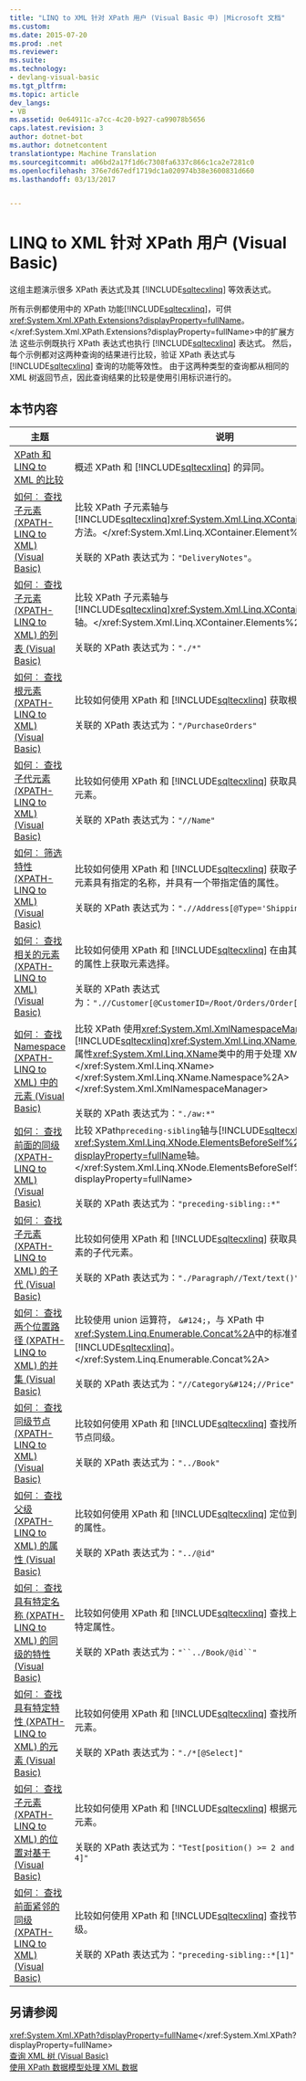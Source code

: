 ```yaml
---
title: "LINQ to XML 针对 XPath 用户 (Visual Basic 中) |Microsoft 文档"
ms.custom: 
ms.date: 2015-07-20
ms.prod: .net
ms.reviewer: 
ms.suite: 
ms.technology:
- devlang-visual-basic
ms.tgt_pltfrm: 
ms.topic: article
dev_langs:
- VB
ms.assetid: 0e64911c-a7cc-4c20-b927-ca99078b5656
caps.latest.revision: 3
author: dotnet-bot
ms.author: dotnetcontent
translationtype: Machine Translation
ms.sourcegitcommit: a06bd2a17f1d6c7308fa6337c866c1ca2e7281c0
ms.openlocfilehash: 376e7d67edf1719dc1a020974b38e3600831d660
ms.lasthandoff: 03/13/2017


---
```

# <a name="linq-to-xml-for-xpath-users-visual-basic"></a>LINQ to XML 针对 XPath 用户 (Visual Basic)
这组主题演示很多 XPath 表达式及其 [!INCLUDE[sqltecxlinq](../../../../csharp/programming-guide/concepts/linq/includes/sqltecxlinq_md.md)] 等效表达式。  
  
 所有示例都使用中的 XPath 功能[!INCLUDE[sqltecxlinq](../../../../csharp/programming-guide/concepts/linq/includes/sqltecxlinq_md.md)]，可供<xref:System.Xml.XPath.Extensions?displayProperty=fullName>。</xref:System.Xml.XPath.Extensions?displayProperty=fullName>中的扩展方法 这些示例既执行 XPath 表达式也执行 [!INCLUDE[sqltecxlinq](../../../../csharp/programming-guide/concepts/linq/includes/sqltecxlinq_md.md)] 表达式。 然后，每个示例都对这两种查询的结果进行比较，验证 XPath 表达式与 [!INCLUDE[sqltecxlinq](../../../../csharp/programming-guide/concepts/linq/includes/sqltecxlinq_md.md)] 查询的功能等效性。 由于这两种类型的查询都从相同的 XML 树返回节点，因此查询结果的比较是使用引用标识进行的。  
  
## <a name="in-this-section"></a>本节内容  
  
|主题|说明|  
|-----------|-----------------|  
|[XPath 和 LINQ to XML 的比较](../../../../visual-basic/programming-guide/concepts/linq/comparison-of-xpath-and-linq-to-xml.md)|概述 XPath 和 [!INCLUDE[sqltecxlinq](../../../../csharp/programming-guide/concepts/linq/includes/sqltecxlinq_md.md)] 的异同。|  
|[如何︰ 查找子元素 (XPATH-LINQ to XML) (Visual Basic)](../../../../visual-basic/programming-guide/concepts/linq/how-to-find-a-child-element-xpath-linq-to-xml.md)|比较 XPath 子元素轴与[!INCLUDE[sqltecxlinq](../../../../csharp/programming-guide/concepts/linq/includes/sqltecxlinq_md.md)]<xref:System.Xml.Linq.XContainer.Element%2A>方法。</xref:System.Xml.Linq.XContainer.Element%2A><br /><br /> 关联的 XPath 表达式为：`"DeliveryNotes"`。|  
|[如何︰ 查找子元素 (XPATH-LINQ to XML) 的列表 (Visual Basic)](../../../../visual-basic/programming-guide/concepts/linq/how-to-find-a-list-of-child-elements-xpath-linq-to-xml.md)|比较 XPath 子元素轴与[!INCLUDE[sqltecxlinq](../../../../csharp/programming-guide/concepts/linq/includes/sqltecxlinq_md.md)]<xref:System.Xml.Linq.XContainer.Elements%2A>轴。</xref:System.Xml.Linq.XContainer.Elements%2A><br /><br /> 关联的 XPath 表达式为：`"./*"`|  
|[如何︰ 查找根元素 (XPATH-LINQ to XML) (Visual Basic)](../../../../visual-basic/programming-guide/concepts/linq/how-to-find-the-root-element-xpath-linq-to-xml.md)|比较如何使用 XPath 和 [!INCLUDE[sqltecxlinq](../../../../csharp/programming-guide/concepts/linq/includes/sqltecxlinq_md.md)] 获取根元素。<br /><br /> 关联的 XPath 表达式为：`"/PurchaseOrders"`|  
|[如何︰ 查找子代元素 (XPATH-LINQ to XML) (Visual Basic)](../../../../visual-basic/programming-guide/concepts/linq/how-to-find-descendant-elements-xpath-linq-to-xml.md)|比较如何使用 XPath 和 [!INCLUDE[sqltecxlinq](../../../../csharp/programming-guide/concepts/linq/includes/sqltecxlinq_md.md)] 获取具有特定名称的子代元素。<br /><br /> 关联的 XPath 表达式为：`"//Name"`|  
|[如何︰ 筛选特性 (XPATH-LINQ to XML) (Visual Basic)](../../../../visual-basic/programming-guide/concepts/linq/how-to-filter-on-an-attribute-xpath-linq-to-xml.md)|比较如何使用 XPath 和 [!INCLUDE[sqltecxlinq](../../../../csharp/programming-guide/concepts/linq/includes/sqltecxlinq_md.md)] 获取子代元素，这些子代元素具有指定的名称，并具有一个带指定值的属性。<br /><br /> 关联的 XPath 表达式为：`".//Address[@Type='Shipping']"`|  
|[如何︰ 查找相关的元素 (XPATH-LINQ to XML) (Visual Basic)](../../../../visual-basic/programming-guide/concepts/linq/how-to-find-related-elements-xpath-linq-to-xml.md)|比较如何使用 XPath 和 [!INCLUDE[sqltecxlinq](../../../../csharp/programming-guide/concepts/linq/includes/sqltecxlinq_md.md)] 在由其他元素的值所引用的属性上获取元素选择。<br /><br /> 关联的 XPath 表达式为：`".//Customer[@CustomerID=/Root/Orders/Order[12]/CustomerID]"`|  
|[如何︰ 查找 Namespace (XPATH-LINQ to XML) 中的元素 (Visual Basic)](../../../../visual-basic/programming-guide/concepts/linq/how-to-find-elements-in-a-namespace.md)|比较 XPath 使用<xref:System.Xml.XmlNamespaceManager>类[!INCLUDE[sqltecxlinq](../../../../csharp/programming-guide/concepts/linq/includes/sqltecxlinq_md.md)]<xref:System.Xml.Linq.XName.Namespace%2A>属性<xref:System.Xml.Linq.XName>类中的用于处理 XML 命名空间。</xref:System.Xml.Linq.XName> </xref:System.Xml.Linq.XName.Namespace%2A> </xref:System.Xml.XmlNamespaceManager><br /><br /> 关联的 XPath 表达式为：`"./aw:*"`|  
|[如何︰ 查找前面的同级 (XPATH-LINQ to XML) (Visual Basic)](../../../../visual-basic/programming-guide/concepts/linq/how-to-find-preceding-siblings-xpath-linq-to-xml.md)|比较 XPath`preceding-sibling`轴与[!INCLUDE[sqltecxlinq](../../../../csharp/programming-guide/concepts/linq/includes/sqltecxlinq_md.md)]子<xref:System.Xml.Linq.XNode.ElementsBeforeSelf%2A?displayProperty=fullName>轴。</xref:System.Xml.Linq.XNode.ElementsBeforeSelf%2A?displayProperty=fullName><br /><br /> 关联的 XPath 表达式为：`"preceding-sibling::*"`|  
|[如何︰ 查找子元素 (XPATH-LINQ to XML) 的子代 (Visual Basic)](../../../../visual-basic/programming-guide/concepts/linq/how-to-find-descendants-of-a-child-element-xpath-linq-to-xml.md)|比较如何使用 XPath 和 [!INCLUDE[sqltecxlinq](../../../../csharp/programming-guide/concepts/linq/includes/sqltecxlinq_md.md)] 获取具有特定名称的子元素的子代元素。<br /><br /> 关联的 XPath 表达式为：`"./Paragraph//Text/text()"`|  
|[如何︰ 查找两个位置路径 (XPATH-LINQ to XML) 的并集 (Visual Basic)](../../../../visual-basic/programming-guide/concepts/linq/how-to-find-a-union-of-two-location-paths-xpath.md)|比较使用 union 运算符， `&#124;`，与 XPath 中<xref:System.Linq.Enumerable.Concat%2A>中的标准查询运算符[!INCLUDE[sqltecxlinq](../../../../csharp/programming-guide/concepts/linq/includes/sqltecxlinq_md.md)]。</xref:System.Linq.Enumerable.Concat%2A><br /><br /> 关联的 XPath 表达式为：`"//Category&#124;//Price"`|  
|[如何︰ 查找同级节点 (XPATH-LINQ to XML) (Visual Basic)](../../../../visual-basic/programming-guide/concepts/linq/how-to-find-sibling-nodes-xpath-linq-to-xml.md)|比较如何使用 XPath 和 [!INCLUDE[sqltecxlinq](../../../../csharp/programming-guide/concepts/linq/includes/sqltecxlinq_md.md)] 查找所有具有特定名称的节点同级。<br /><br /> 关联的 XPath 表达式为：`"../Book"`|  
|[如何︰ 查找父级 (XPATH-LINQ to XML) 的属性 (Visual Basic)](../../../../visual-basic/programming-guide/concepts/linq/how-to-find-an-attribute-of-the-parent-xpath-linq-to-xml.md)|比较如何使用 XPath 和 [!INCLUDE[sqltecxlinq](../../../../csharp/programming-guide/concepts/linq/includes/sqltecxlinq_md.md)] 定位到父元素并查找关联的属性。<br /><br /> 关联的 XPath 表达式为：`"../@id"`|  
|[如何︰ 查找具有特定名称 (XPATH-LINQ to XML) 的同级的特性 (Visual Basic)](../../../../visual-basic/programming-guide/concepts/linq/how-to-find-attributes-of-siblings-with-a-specific-name.md)|比较如何使用 XPath 和 [!INCLUDE[sqltecxlinq](../../../../csharp/programming-guide/concepts/linq/includes/sqltecxlinq_md.md)] 查找上下文节点的同级的特定属性。<br /><br /> 关联的 XPath 表达式为：`"``../Book/@id``"`|  
|[如何︰ 查找具有特定特性 (XPATH-LINQ to XML) 的元素 (Visual Basic)](../../../../visual-basic/programming-guide/concepts/linq/how-to-find-elements-with-a-specific-attribute.md)|比较如何使用 XPath 和 [!INCLUDE[sqltecxlinq](../../../../csharp/programming-guide/concepts/linq/includes/sqltecxlinq_md.md)] 查找所有包含特定属性的元素。<br /><br /> 关联的 XPath 表达式为：`"./*[@Select]"`|  
|[如何︰ 查找子元素 (XPATH-LINQ to XML) 的位置对基于 (Visual Basic)](../../../../visual-basic/programming-guide/concepts/linq/how-to-find-child-elements-based-on-position.md)|比较如何使用 XPath 和 [!INCLUDE[sqltecxlinq](../../../../csharp/programming-guide/concepts/linq/includes/sqltecxlinq_md.md)] 根据元素的相对位置查找元素。<br /><br /> 关联的 XPath 表达式为：`"Test[position() >= 2 and position() <= 4]"`|  
|[如何︰ 查找前面紧邻的同级 (XPATH-LINQ to XML) (Visual Basic)](../../../../visual-basic/programming-guide/concepts/linq/how-to-find-the-immediate-preceding-sibling-xpath-linq-to-xml.md)|比较如何使用 XPath 和 [!INCLUDE[sqltecxlinq](../../../../csharp/programming-guide/concepts/linq/includes/sqltecxlinq_md.md)] 查找节点前面紧邻的同级。<br /><br /> 关联的 XPath 表达式为：`"preceding-sibling::*[1]"`|  
  
## <a name="see-also"></a>另请参阅  
 <xref:System.Xml.XPath?displayProperty=fullName></xref:System.Xml.XPath?displayProperty=fullName>   
 [查询 XML 树 (Visual Basic)](../../../../visual-basic/programming-guide/concepts/linq/querying-xml-trees.md)   
 [使用 XPath 数据模型处理 XML 数据](http://msdn.microsoft.com/library/536c6fce-1453-4654-9c72-bca54d47e081)
